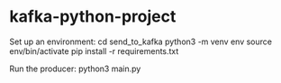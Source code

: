 # kafka-python-project

Set up an environment:
cd send_to_kafka
python3 -m venv env
source env/bin/activate
pip install -r requirements.txt

Run the producer:
python3 main.py
